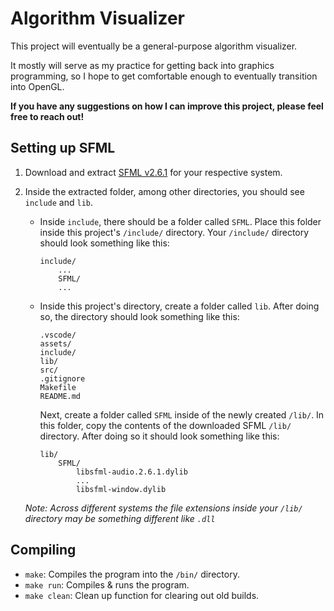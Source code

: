 # Algorithm Visualizer

This project will eventually be a general-purpose algorithm visualizer.

It mostly will serve as my practice for getting back into graphics programming, so I hope to get comfortable enough to eventually transition into OpenGL.

**If you have any suggestions on how I can improve this project, please feel free to reach out!**

## Setting up SFML

1. Download and extract [SFML v2.6.1](https://www.sfml-dev.org/download/sfml/2.6.1/) for your respective system.
2. Inside the extracted folder, among other directories, you should see `include` and `lib`.

   - Inside `include`, there should be a folder called `SFML`. Place this folder inside this project's `/include/` directory. Your `/include/` directory should look something like this:

     ```
     include/
         ...
         SFML/
         ...
     ```

   - Inside this project's directory, create a folder called `lib`. After doing so, the directory should look something like this:

     ```
     .vscode/
     assets/
     include/
     lib/
     src/
     .gitignore
     Makefile
     README.md
     ```

     Next, create a folder called `SFML` inside of the newly created `/lib/`. In this folder, copy the contents of the downloaded SFML `/lib/` directory. After doing so it should look something like this:

     ```
     lib/
         SFML/
             libsfml-audio.2.6.1.dylib
             ...
             libsfml-window.dylib
     ```

   _Note: Across different systems the file extensions inside your `/lib/` directory may be something different like `.dll`_

## Compiling

- `make`: Compiles the program into the `/bin/` directory.
- `make run`: Compiles & runs the program.
- `make clean`: Clean up function for clearing out old builds.
